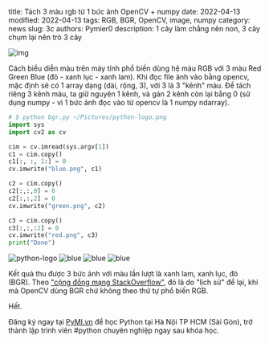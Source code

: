 title: Tách 3 màu rgb từ 1 bức ảnh OpenCV + numpy
date: 2022-04-13
modified: 2022-04-13
tags: RGB, BGR, OpenCV, image, numpy
category: news
slug: 3c
authors: Pymier0
description: 1 cây làm chẳng nên non, 3 cây chụm lại nên trò 3 cây

![img](https://images.unsplash.com/photo-1523717659-a250d867d6f1?crop=entropy&cs=tinysrgb&fit=max&fm=jpg&ixid=MnwyMzI1MzN8MHwxfHJhbmRvbXx8fHx8fHx8fDE2NDk2OTI3NDQ&ixlib=rb-1.2.1&q=80&w=600)

Cách biểu diễn màu trên máy tính phổ biến dùng hệ màu RGB với 3 màu Red Green Blue (đỏ - xanh lục - xanh lam). Khi đọc file ảnh vào bằng opencv, mặc định sẽ có 1 array dạng (dài, rộng, 3), với 3 là 3 "kênh" màu. Để tách riêng 3 kênh màu, ta giữ nguyên 1 kênh, và gán 2 kênh còn lại bằng 0 (sử dụng numpy - vì 1 bức ảnh đọc vào từ opencv là 1 numpy ndarray).

```py
# $ python bgr.py ~/Pictures/python-logo.png
import sys
import cv2 as cv

cim = cv.imread(sys.argv[1])
c1 = cim.copy()
c1[:, :, 1:] = 0
cv.imwrite("blue.png", c1)

c2 = cim.copy()
c2[:,:,0] = 0
c2[:,:,2] = 0
cv.imwrite("green.png", c2)

c3 = cim.copy()
c3[:,:,:2] = 0
cv.imwrite("red.png", c3)
print("Done")
```
![python-logo](https://www.python.org/static/img/python-logo.png)
![blue]({static}/images/blue.png)
![blue]({static}/images/green.png)
![blue]({static}/images/red.png)

Kết quả thu được 3 bức ảnh với màu lần lượt là xanh lam, xanh lục, đỏ (BGR). Theo ["cộng đồng mạng StackOverflow"](https://stackoverflow.com/questions/14556545/why-opencv-using-bgr-colour-space-instead-of-rgb), đó là do "lịch sử" để lại, khi mà OpenCV dùng BGR chứ không theo thứ tự phổ biến RGB.

Hết.

Đăng ký ngay tại [PyMI.vn](https://pymi.vn) để học Python tại Hà Nội TP HCM (Sài Gòn),
trở thành lập trình viên #python chuyên nghiệp ngay sau khóa học.
